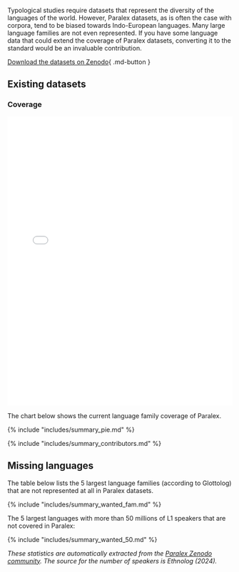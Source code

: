 Typological studies require datasets that represent the diversity of the languages of the world. However, Paralex datasets, as is often the case with corpora, tend to be biased towards Indo-European languages. Many large language families are not even represented. If you have some language data that could extend the coverage of Paralex datasets, converting it to the standard would be an invaluable contribution.

[Download the datasets on Zenodo](https://zenodo.org/communities/paralex/){ .md-button }

## Existing datasets

### Coverage

<iframe src="../mapframe.html" height="650" width="100%" marginheight="0" frameborder="0" border="0"></iframe>

The chart below shows the current language family coverage of Paralex.

{% include "includes/summary_pie.md" %}

{% include "includes/summary_contributors.md" %}

## Missing languages

The table below lists the 5 largest language families (according to Glottolog) that are not represented at all in Paralex datasets.

{% include "includes/summary_wanted_fam.md" %}

The 5 largest languages with more than 50 millions of L1 speakers that are not covered in Paralex:

{% include "includes/summary_wanted_50.md" %}

*These statistics are automatically extracted from the [Paralex Zenodo community](https://zenodo.org/communities/paralex/). The source for the number of speakers is Ethnolog (2024).*
